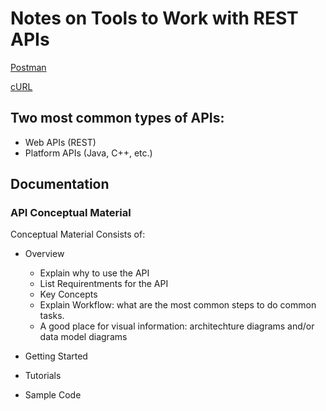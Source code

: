 # Notes on Tools to Work with REST APIs

[Postman](https://github.com/kkumykova/working-with-rest-apis/blob/main/postman.md)

[cURL](https://github.com/kkumykova/working-with-rest-apis/blob/main/curl.md)

## Two most common types of APIs:
- Web APIs (REST)
- Platform APIs (Java, C++, etc.)

## Documentation
### API Conceptual Material

Conceptual Material Consists of:
- Overview
  - Explain why to use the API
  - List Requirentments for the API
  - Key Concepts
  - Explain Workflow: what are the most common steps to do common tasks.
  - A good place for visual information: architechture diagrams and/or data model diagrams
    
- Getting Started
  
  
- Tutorials
- Sample Code

